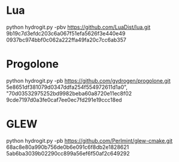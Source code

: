 # Lua
python hydrogit.py -pbv https://github.com/LuaDist/lua.git 9b19c7d3efdc203c6a067f51efa5626f3e440e49 0937bc974bbf0c062a222ffa49fa20c7cc6ab357

# Progolone
python hydrogit.py -pb https://github.com/gydrogen/progolone.git 5e8651df381079d0347ddfa254f554972611d1a0", "70d03532975252bd9982beba60a8720e11ec8f02 9cde7197d0a3fe0caf7ee0ec7fd291e19ccc18ed

# GLEW
python hydrogit.py -pb https://github.com/Perlmint/glew-cmake.git 68ac8e80a990b756de0b6e091c6f8db2e1828621 5ab6ba3039b02290cc899a56ef6f50af2c649292